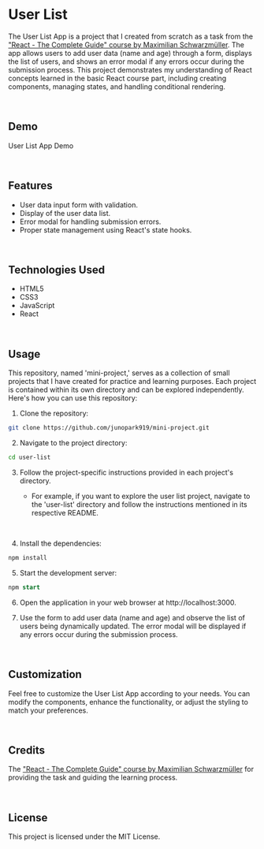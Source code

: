 # User List

The User List App is a project that I created from scratch as a task from the ["React - The Complete Guide" course by Maximilian Schwarzmüller](https://www.udemy.com/course/react-the-complete-guide-incl-redux/). The app allows users to add user data (name and age) through a form, displays the list of users, and shows an error modal if any errors occur during the submission process. This project demonstrates my understanding of React concepts learned in the basic React course part, including creating components, managing states, and handling conditional rendering.

<br>

## Demo

User List App Demo

<br>

## Features

- User data input form with validation.
- Display of the user data list.
- Error modal for handling submission errors.
- Proper state management using React's state hooks.

<br>

## Technologies Used

- HTML5
- CSS3
- JavaScript
- React

<br>

## Usage

This repository, named 'mini-project,' serves as a collection of small projects that I have created for practice and learning purposes. Each project is contained within its own directory and can be explored independently. Here's how you can use this repository:

1. Clone the repository:

```bash
git clone https://github.com/junopark919/mini-project.git
```

2. Navigate to the project directory:

```bash
cd user-list
```

3. Follow the project-specific instructions provided in each project's directory.

   - For example, if you want to explore the user list project, navigate to the 'user-list' directory and follow the instructions mentioned in its respective README.

<br>

4. Install the dependencies:

```bash
npm install
```

5. Start the development server:

```sql
npm start
```

6. Open the application in your web browser at http://localhost:3000.

7. Use the form to add user data (name and age) and observe the list of users being dynamically updated. The error modal will be displayed if any errors occur during the submission process.

<br>

## Customization

Feel free to customize the User List App according to your needs. You can modify the components, enhance the functionality, or adjust the styling to match your preferences.

<br>

## Credits

The ["React - The Complete Guide" course by Maximilian Schwarzmüller](https://www.udemy.com/course/react-the-complete-guide-incl-redux/) for providing the task and guiding the learning process.

<br>

## License

This project is licensed under the MIT License.
